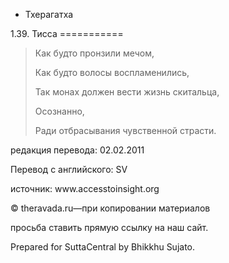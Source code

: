









* Тхерагатха


1\.39\. Тисса
\=\=\=\=\=\=\=\=\=\=\=




> Как будто пронзили мечом,  
> 
> Как будто волосы воспламенились,  
> 
> Так монах должен вести жизнь скитальца,  
> 
> Осознанно,  
> 
> Ради отбрасывания чувственной страсти\.



редакция перевода: 02\.02\.2011


Перевод с английского: SV


источник: www\.accesstoinsight\.org


© theravada\.ru—при копировании материалов


просьба ставить прямую ссылку на наш сайт\.


Prepared for SuttaCentral by Bhikkhu Sujato\.






